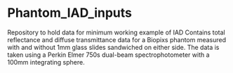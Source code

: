 # Phantom_IAD_inputs
Repository to hold data for minimum working example of IAD
Contains total reflectance and diffuse transmittance data for a Biopixs phantom measured with and without 1mm glass slides sandwiched on either side. 
The data is taken using a Perkin Elmer 750s dual-beam spectrophotometer with a 100mm integrating sphere. 
